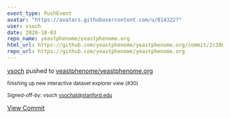 ```yaml
---
event_type: PushEvent
avatar: "https://avatars.githubusercontent.com/u/814322?"
user: vsoch
date: 2020-10-03
repo_name: yeastphenome/yeastphenome.org
html_url: https://github.com/yeastphenome/yeastphenome.org/commit/2c386527f2be81eb77630eb655995a220821dd3a
repo_url: https://github.com/yeastphenome/yeastphenome.org
---
```


<a href='https://github.com/vsoch' target='_blank'>vsoch</a> pushed to <a href='https://github.com/yeastphenome/yeastphenome.org' target='_blank'>yeastphenome/yeastphenome.org</a>

<small>finishing up new interactive dataset explorer view (#30)

Signed-off-by: vsoch <vsochat@stanford.edu></small>

<a href='https://github.com/yeastphenome/yeastphenome.org/commit/2c386527f2be81eb77630eb655995a220821dd3a' target='_blank'>View Commit</a>